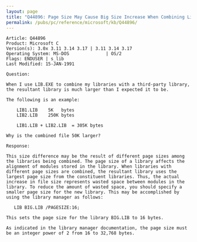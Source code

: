```yaml
---
layout: page
title: "Q44896: Page Size May Cause Big Size Increase When Combining Libraries"
permalink: /pubs/pc/reference/microsoft/kb/Q44896/
---
```


	Article: Q44896
	Product: Microsoft C
	Version(s): 3.0x 3.11 3.14 3.17 | 3.11 3.14 3.17
	Operating System: MS-DOS              | OS/2
	Flags: ENDUSER | s_lib
	Last Modified: 15-JAN-1991
	
	Question:
	
	When I use LIB.EXE to combine my libraries with a third-party library,
	the resultant library is much larger than I expected it to be.
	
	The following is an example:
	
	    LIB1.LIB    5K   bytes
	    LIB2.LIB    250K bytes
	
	    LIB1.LIB + LIB2.LIB  = 305K bytes
	
	Why is the combined file 50K larger?
	
	Response:
	
	This size difference may be the result of different page sizes among
	the libraries being combined. The page size of a library affects the
	alignment of modules stored in the library. When libraries with
	different page sizes are combined, the resultant library uses the
	largest page size from the constituent libraries. Thus, the actual
	increase in file size represents wasted space between modules in the
	library. To reduce the amount of wasted space, you should specify a
	smaller page size for the new library. This may be accomplished by
	using the library manager as follows:
	
	   LIB BIG.LIB /PAGESIZE:16;
	
	This sets the page size for the library BIG.LIB to 16 bytes.
	
	As indicated in the library manager documentation, the page size must
	be an integer power of 2 from 16 to 32,768 bytes.
